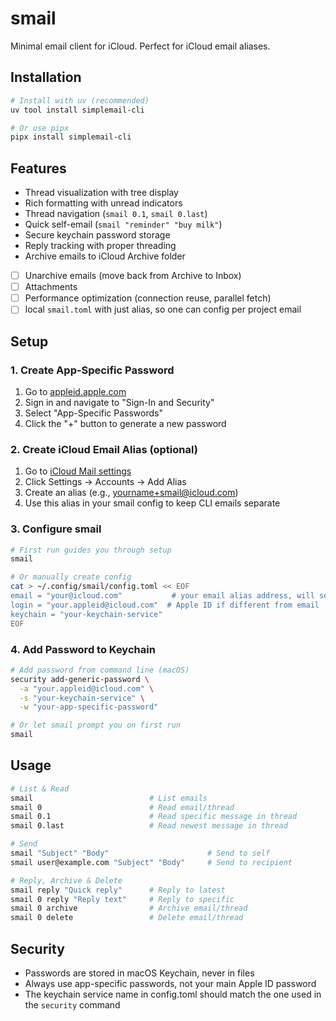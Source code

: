 # smail

Minimal email client for iCloud. Perfect for iCloud email aliases.

## Installation

```bash
# Install with uv (recommended)
uv tool install simplemail-cli

# Or use pipx
pipx install simplemail-cli
```


## Features

- Thread visualization with tree display
- Rich formatting with unread indicators
- Thread navigation (`smail 0.1`, `smail 0.last`)
- Quick self-email (`smail "reminder" "buy milk"`)
- Secure keychain password storage
- Reply tracking with proper threading
- Archive emails to iCloud Archive folder
- [ ] Unarchive emails (move back from Archive to Inbox)
- [ ] Attachments
- [ ] Performance optimization (connection reuse, parallel fetch)
- [ ] local `smail.toml` with just alias, so one can config per project email 

## Setup

### 1. Create App-Specific Password

1. Go to [appleid.apple.com](https://appleid.apple.com)
2. Sign in and navigate to "Sign-In and Security"
3. Select "App-Specific Passwords"
4. Click the "+" button to generate a new password

### 2. Create iCloud Email Alias (optional)

1. Go to [iCloud Mail settings](https://www.icloud.com/mail/) 
2. Click Settings → Accounts → Add Alias
3. Create an alias (e.g., yourname+smail@icloud.com)
4. Use this alias in your smail config to keep CLI emails separate

### 3. Configure smail

```bash
# First run guides you through setup
smail

# Or manually create config
cat > ~/.config/smail/config.toml << EOF
email = "your@icloud.com"           # your email alias address, will send emails from here and only show emails for this account
login = "your.appleid@icloud.com"  # Apple ID if different from email
keychain = "your-keychain-service"
EOF
```

### 4. Add Password to Keychain

```bash
# Add password from command line (macOS)
security add-generic-password \
  -a "your.appleid@icloud.com" \
  -s "your-keychain-service" \
  -w "your-app-specific-password"

# Or let smail prompt you on first run
smail
```

## Usage

```bash
# List & Read
smail                          # List emails
smail 0                        # Read email/thread
smail 0.1                      # Read specific message in thread
smail 0.last                   # Read newest message in thread

# Send
smail "Subject" "Body"                      # Send to self
smail user@example.com "Subject" "Body"     # Send to recipient

# Reply, Archive & Delete
smail reply "Quick reply"      # Reply to latest
smail 0 reply "Reply text"     # Reply to specific
smail 0 archive                # Archive email/thread
smail 0 delete                 # Delete email/thread
```

## Security

- Passwords are stored in macOS Keychain, never in files
- Always use app-specific passwords, not your main Apple ID password
- The keychain service name in config.toml should match the one used in the `security` command
